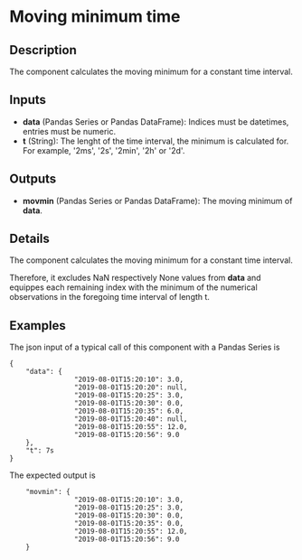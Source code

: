 # Moving minimum time

## Description
The component calculates the moving minimum for a constant time interval.

## Inputs
* **data** (Pandas Series or Pandas DataFrame): Indices must be datetimes, entries must be numeric.
* **t** (String): The lenght of the time interval, the minimum is calculated for. For example, '2ms', '2s', '2min', '2h' or '2d'.

## Outputs
* **movmin** (Pandas Series or Pandas DataFrame): The moving minimum of **data**. 

## Details
The component calculates the moving minimum for a constant time interval. 

Therefore, it excludes NaN respectively None values from **data** and equippes each remaining index with the minimum of the numerical observations in the foregoing time interval of length t.   

## Examples
The json input of a typical call of this component with a Pandas Series is
```
{
	"data": {
				"2019-08-01T15:20:10": 3.0,
				"2019-08-01T15:20:20": null,
				"2019-08-01T15:20:25": 3.0,
				"2019-08-01T15:20:30": 0.0,
				"2019-08-01T15:20:35": 6.0,
				"2019-08-01T15:20:40": null,
				"2019-08-01T15:20:55": 12.0,
				"2019-08-01T15:20:56": 9.0
	}, 
	"t": 7s
}
```
The expected output is
```
	"movmin": {
				"2019-08-01T15:20:10": 3.0,
				"2019-08-01T15:20:25": 3.0,
				"2019-08-01T15:20:30": 0.0,
				"2019-08-01T15:20:35": 0.0,
				"2019-08-01T15:20:55": 12.0,
				"2019-08-01T15:20:56": 9.0
	}
```
